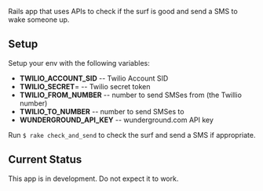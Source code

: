 Rails app that uses APIs to check if the surf is good and send a SMS to wake someone up.

## Setup

Setup your env with the following variables:

 * **TWILIO_ACCOUNT_SID** -- Twilio Account SID
 * **TWILIO_SECRET**= -- Twilio secret token
 * **TWILIO_FROM_NUMBER** -- number to send SMSes from (the Twillio number)
 * **TWILIO_TO_NUMBER** -- number to send SMSes to
 * **WUNDERGROUND_API_KEY** -- wunderground.com API key

Run `$ rake check_and_send` to check the surf and send a SMS if appropriate.

## Current Status

This app is in development.  Do not expect it to work.
